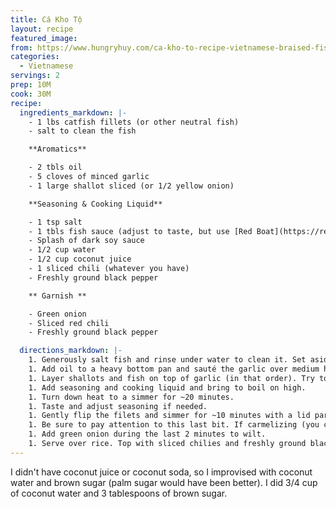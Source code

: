 ```yaml
---
title: Cá Kho Tộ
layout: recipe
featured_image:
from: https://www.hungryhuy.com/ca-kho-to-recipe-vietnamese-braised-fish/
categories:
  - Vietnamese
servings: 2
prep: 10M
cook: 30M
recipe:
  ingredients_markdown: |-
    - 1 lbs catfish fillets (or other neutral fish)
    - salt to clean the fish

    **Aromatics**

    - 2 tbls oil
    - 5 cloves of minced garlic
    - 1 large shallot sliced (or 1/2 yellow onion)

    **Seasoning & Cooking Liquid**

    - 1 tsp salt
    - 1 tbls fish sauce (adjust to taste, but use [Red Boat](https://redboatfishsauce.com/)! )
    - Splash of dark soy sauce
    - 1/2 cup water
    - 1/2 cup coconut juice
    - 1 sliced chili (whatever you have)
    - Freshly ground black pepper

    ** Garnish **

    - Green onion
    - Sliced red chili
    - Freshly ground black pepper

  directions_markdown: |-
    1. Generously salt fish and rinse under water to clean it. Set aside to try. If using a fish other than catfish (any clean fish will work), you can generally skip this step, but the salt on catfish step helps reduce the "slime" the forms on catfish.
    1. Add oil to a heavy bottom pan and sauté the garlic over medium heat until lightly toasted.
    1. Layer shallots and fish on top of garlic (in that order). Try to evenly space the fish.
    1. Add seasoning and cooking liquid and bring to boil on high.
    1. Turn down heat to a simmer for ~20 minutes.
    1. Taste and adjust seasoning if needed.
    1. Gently flip the filets and simmer for ~10 minutes with a lid partially covering the pan.
    1. Be sure to pay attention to this last bit. If carmelizing (you can also just poach this) this is the part where it can burn. Just pay attention and spoon sauce over the fish if needed.
    1. Add green onion during the last 2 minutes to wilt.
    1. Serve over rice. Top with sliced chilies and freshly ground black pepper.
---
```


I didn't have coconut juice or coconut soda, so I improvised with coconut water and brown sugar (palm sugar would have been better). I did 3/4 cup of coconut water and 3 tablespoons of brown sugar.
